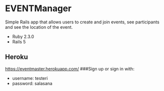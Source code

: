 # EVENTManager 

Simple Rails app that allows users to create and join events, see participants and see the location of the event.

* Ruby 2.3.0
* Rails 5

## Heroku
https://eventmaster.herokuapp.com/
###Sign up or sign in with:
* username: testeri
* password: salasana
